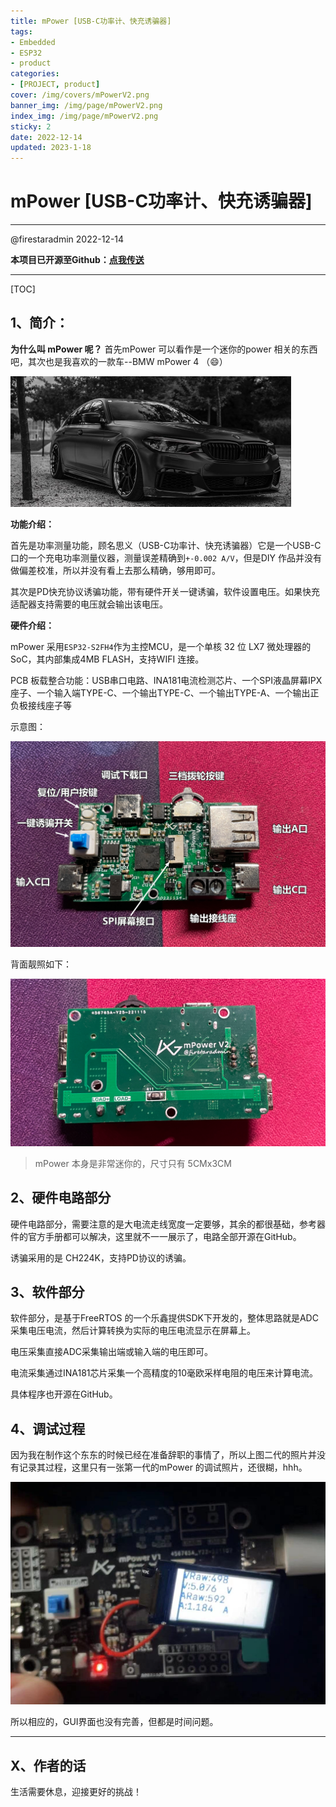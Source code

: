 ```yaml
---
title: mPower [USB-C功率计、快充诱骗器]
tags: 
- Embedded
- ESP32
- product
categories:
- [PROJECT, product]
cover: /img/covers/mPowerV2.png
banner_img: /img/page/mPowerV2.png
index_img: /img/page/mPowerV2.png
sticky: 2
date: 2022-12-14
updated: 2023-1-18
---
```






# mPower [USB-C功率计、快充诱骗器]

---

@firestaradmin 2022-12-14

**本项目已开源至Github：[点我传送](https://github.com/firestaradmin/mPower)**

---

[TOC]

## 1、简介：

**为什么叫 mPower 呢？**
首先mPower 可以看作是一个迷你的power 相关的东西吧，其次也是我喜欢的一款车--BMW mPower 4 （😄）

<img src="./mPower/image-20230119182918622.png" alt="image-20230119182918622" style="zoom:50%;" />

**功能介绍：**

首先是功率测量功能，顾名思义（USB-C功率计、快充诱骗器）它是一个USB-C 口的一个充电功率测量仪器，测量误差精确到`+-0.002 A/V`，但是DIY 作品并没有做偏差校准，所以并没有看上去那么精确，够用即可。

其次是PD快充协议诱骗功能，带有硬件开关一键诱骗，软件设置电压。如果快充适配器支持需要的电压就会输出该电压。

**硬件介绍：**

mPower 采用`ESP32-S2FH4`作为主控MCU，是一个单核 32 位 LX7 微处理器的 SoC，其内部集成4MB FLASH，支持WIFI 连接。

PCB 板载整合功能：USB串口电路、INA181电流检测芯片、一个SPI液晶屏幕IPX座子、一个输入端TYPE-C、一个输出TYPE-C、一个输出TYPE-A、一个输出正负极接线座子等

示意图：

![image-20230119194911954](./mPower/image-20230119194911954.png)

 背面靓照如下：

![image-20230119194527171](./mPower/image-20230119194527171.png)

> mPower 本身是非常迷你的，尺寸只有 5CMx3CM

## 2、硬件电路部分

硬件电路部分，需要注意的是大电流走线宽度一定要够，其余的都很基础，参考器件的官方手册都可以解决，这里就不一一展示了，电路全部开源在GitHub。

诱骗采用的是 CH224K，支持PD协议的诱骗。

## 3、软件部分

软件部分，是基于FreeRTOS 的一个乐鑫提供SDK下开发的，整体思路就是ADC采集电压电流，然后计算转换为实际的电压电流显示在屏幕上。

电压采集直接ADC采集输出端或输入端的电压即可。

电流采集通过INA181芯片采集一个高精度的10毫欧采样电阻的电压来计算电流。

具体程序也开源在GitHub。

## 4、调试过程

因为我在制作这个东东的时候已经在准备辞职的事情了，所以上图二代的照片并没有记录其过程，这里只有一张第一代的mPower 的调试照片，还很糊，hhh。

![image-20230119195923781](./mPower/image-20230119195923781.png)

所以相应的，GUI界面也没有完善，但都是时间问题。





---

## X、作者的话

生活需要休息，迎接更好的挑战！

